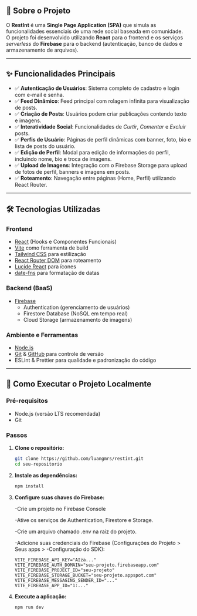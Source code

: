 
## 📜 Sobre o Projeto
O **RestInt** é uma **Single Page Application (SPA)** que simula as funcionalidades essenciais de uma rede social baseada em comunidade.  
O projeto foi desenvolvido utilizando **React** para o frontend e os serviços *serverless* do **Firebase** para o backend (autenticação, banco de dados e armazenamento de arquivos).

---

## ✨ Funcionalidades Principais
- ✅ **Autenticação de Usuários**: Sistema completo de cadastro e login com e-mail e senha.  
- ✅ **Feed Dinâmico**: Feed principal com rolagem infinita para visualização de posts.  
- ✅ **Criação de Posts**: Usuários podem criar publicações contendo texto e imagens.  
- ✅ **Interatividade Social**: Funcionalidades de *Curtir*, *Comentar* e *Excluir* posts.  
- ✅ **Perfis de Usuário**: Páginas de perfil dinâmicas com banner, foto, bio e lista de posts do usuário.  
- ✅ **Edição de Perfil**: Modal para edição de informações do perfil, incluindo nome, bio e troca de imagens.  
- ✅ **Upload de Imagens**: Integração com o Firebase Storage para upload de fotos de perfil, banners e imagens em posts.  
- ✅ **Roteamento**: Navegação entre páginas (Home, Perfil) utilizando React Router.  

---

## 🛠️ Tecnologias Utilizadas

### Frontend
- [React](https://react.dev/) (Hooks e Componentes Funcionais)  
- [Vite](https://vitejs.dev/) como ferramenta de build  
- [Tailwind CSS](https://tailwindcss.com/) para estilização  
- [React Router DOM](https://reactrouter.com/) para roteamento  
- [Lucide React](https://lucide.dev/) para ícones  
- [date-fns](https://date-fns.org/) para formatação de datas  

### Backend (BaaS)
- [Firebase](https://firebase.google.com/)  
  - Authentication (gerenciamento de usuários)  
  - Firestore Database (NoSQL em tempo real)  
  - Cloud Storage (armazenamento de imagens)  

### Ambiente e Ferramentas
- [Node.js](https://nodejs.org/)  
- [Git](https://git-scm.com/) & [GitHub](https://github.com/) para controle de versão  
- ESLint & Prettier para qualidade e padronização do código  

---

## 🚀 Como Executar o Projeto Localmente

### Pré-requisitos
- Node.js (versão LTS recomendada)  
- Git  

### Passos
1. **Clone o repositório:**
   ```bash
   git clone https://github.com/luangmrs/restint.git
   cd seu-repositorio
2. **Instale as dependências:**
    ```bash
    npm install
3. **Configure suas chaves do Firebase:**

    -Crie um projeto no Firebase Console

    -Ative os serviços de Authentication, Firestore e Storage.

    -Crie um arquivo chamado .env na raiz do projeto.

    -Adicione suas credenciais do Firebase (Configurações do Projeto > Seus apps > -Configuração do SDK):
    ```env
    VITE_FIREBASE_API_KEY="AIza..."
    VITE_FIREBASE_AUTH_DOMAIN="seu-projeto.firebaseapp.com"
    VITE_FIREBASE_PROJECT_ID="seu-projeto"
    VITE_FIREBASE_STORAGE_BUCKET="seu-projeto.appspot.com"
    VITE_FIREBASE_MESSAGING_SENDER_ID="..."
    VITE_FIREBASE_APP_ID="1:..."
4. **Execute a aplicação:**
    ```bash
    npm run dev

